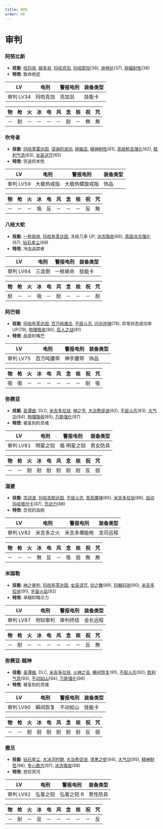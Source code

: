 ```yaml
---
title: 审判
order: 99
---
```


# 审判

### 阿努比斯

- **技能**: [哈玛翁](/skills/祝福#哈玛翁), [姆多翁](/skills/咒怨#姆多翁), [玛哈克加](/skills/祝福#玛哈克加), [玛哈耶加](/skills/咒怨#玛哈耶加)(36), [迪坤达](/skills/辅助#迪坤达)(37), [祝福耐性](/skills/被动#祝福耐性)(38)
- **特效**: 致命绝症

| LV        | 电刑     | 警报电刑 | 装备类型 |
| --------- | -------- | -------- | -------- |
| 审判 LV34 | 玛哈克加 | 克加翁   | 技能卡   |

| 物  | 枪  | 火  | 冰  | 电  | 风  | 念  | 核  | 祝  | 咒  |
| --- | --- | --- | --- | --- | --- | --- | --- | --- | --- |
| －  | 耐  | －  | －  | －  | －  | 耐  | －  | 無  | 無  |

### 吹号者

- **技能**: [玛哈芙雷达因](/skills/核热#玛哈芙雷达因), [深渊的波动](/skills/异常#深渊的波动), [碎脑击](/skills/物理#碎脑击), [精神耐性](/skills/被动#精神耐性)(61), [高级枪击强化](/skills/被动#高级枪击强化)(62), [胜利气息](/skills/被动#胜利气息)(63), [女巫诅咒](/skills/辅助#女巫诅咒)(65)
- **特效**: 穷追的本性

| LV        | 电刑       | 警报电刑       | 装备类型 |
| --------- | ---------- | -------------- | -------- |
| 审判 LV59 | 大极热戒指 | 大极热螺旋戒指 | 饰品     |

| 物  | 枪  | 火  | 冰  | 电  | 风  | 念  | 核  | 祝  | 咒  |
| --- | --- | --- | --- | --- | --- | --- | --- | --- | --- |
| －  | －  | －  | 吸  | 反  | －  | －  | －  | 反  | 無  |

### 八岐大蛇

- **技能**: [一枪毙命](/skills/枪击#一枪毙命), [玛哈布芙达因](/skills/冰冻#玛哈布芙达因), 冻结几率 UP, [冰冻吸收](/skills/被动#冰冻吸收)(66), [高级冰冻强化](/skills/被动#高级冰冻强化)(67), [钻石星尘](/skills/冰冻#钻石星尘)(69)
- **特效**: 冷血追踪者

| LV        | 电刑   | 警报电刑 | 装备类型 |
| --------- | ------ | -------- | -------- |
| 审判 LV64 | 三连倒 | 一枪毙命 | 技能卡   |

| 物  | 枪  | 火  | 冰  | 电  | 风  | 念  | 核  | 祝  | 咒  |
| --- | --- | --- | --- | --- | --- | --- | --- | --- | --- |
| 耐  | －  | －  | 吸  | －  | 耐  | －  | －  | －  | 耐  |

### 阿巴顿

- **技能**: [玛哈布芙达因](/skills/冰冻#玛哈布芙达因), [百万吨袭击](/skills/物理#百万吨袭击), [不屈斗志](/skills/被动#不屈斗志), [闪光炸弹](/skills/物理#闪光炸弹)(78), 异常状态成功率 UP(79), [物理吸收](/skills/被动#物理吸收)(80), [巨人之战](/skills/物理#巨人之战)(81)
- **特效**: 品尝的嘴巴

| LV        | 电刑       | 警报电刑 | 装备类型 |
| --------- | ---------- | -------- | -------- |
| 审判 LV75 | 百万吨腰带 | 神手腰带 | 饰品     |

| 物  | 枪  | 火  | 冰  | 电  | 风  | 念  | 核  | 祝  | 咒  |
| --- | --- | --- | --- | --- | --- | --- | --- | --- | --- |
| 吸  | 吸  | －  | －  | －  | －  | －  | －  | 耐  | 吸  |

### 弥赛亚

- **技能**: [圣谭曲](/skills/恢复#圣谭曲), DLC, [米吉多拉翁](/skills/万能#米吉多拉翁), [神之手](/skills/物理#神之手), [大治愈促进](/skills/被动#大治愈促进)(82), [不屈斗志](/skills/被动#不屈斗志)(83), [大气功](/skills/被动#大气功)(84), [物理吸收](/skills/被动#物理吸收)(85), [万能强化](/skills/被动#万能强化)(87)
- **特效**: 被圣别的灵魂

| LV        | 电刑     | 警报电刑    | 装备类型 |
| --------- | -------- | ----------- | -------- |
| 审判 LV81 | 明星之铠 | 极·明星之铠 | 男女防具 |

| 物  | 枪  | 火  | 冰  | 电  | 风  | 念  | 核  | 祝  | 咒  |
| --- | --- | --- | --- | --- | --- | --- | --- | --- | --- |
| －  | －  | 耐  | 耐  | 耐  | 耐  | 耐  | 耐  | 反  | 弱  |

### 湿婆

- **技能**: [念动波](/skills/念动#念动波), [玛哈吉欧达因](/skills/电击#玛哈吉欧达因), [不屈斗志](/skills/被动#不屈斗志), [至高魔弹](/skills/枪击#至高魔弹)(85), [米吉多拉翁](/skills/万能#米吉多拉翁)(86), [自动玛哈塔尔卡](/skills/被动#自动玛哈塔尔卡)(87), [念动力](/skills/念动#念动力)(88)
- **特效**: 念视的血统

| LV        | 电刑       | 警报电刑     | 装备类型 |
| --------- | ---------- | ------------ | -------- |
| 审判 LV82 | 米吉多之火 | 米吉多爆能枪 | 龙司远程 |

| 物  | 枪  | 火  | 冰  | 电  | 风  | 念  | 核  | 祝  | 咒  |
| --- | --- | --- | --- | --- | --- | --- | --- | --- | --- |
| －  | －  | －  | 無  | 反  | －  | 吸  | 弱  | 無  | 無  |

### 米迦勒

- **技能**: [神之审判](/skills/祝福#神之审判), [玛哈布芙达因](/skills/冰冻#玛哈布芙达因), [女巫诅咒](/skills/辅助#女巫诅咒), [剑之舞](/skills/物理#剑之舞)(89), [玛翰玛翁](/skills/祝福#玛翰玛翁)(90), [米吉多拉翁](/skills/万能#米吉多拉翁)(91), [宇宙火焰](/skills/核热#宇宙火焰)(92)
- **特效**: 卓越的暗示力

| LV        | 电刑     | 警报电刑 | 装备类型 |
| --------- | -------- | -------- | -------- |
| 审判 LV87 | 地狱审判 | 审判终结 | 会长远程 |

| 物  | 枪  | 火  | 冰  | 电  | 风  | 念  | 核  | 祝  | 咒  |
| --- | --- | --- | --- | --- | --- | --- | --- | --- | --- |
| －  | 耐  | －  | －  | －  | －  | －  | －  | 反  | 無  |

### 弥赛亚·贼神

- **技能**: [圣谭曲](/skills/恢复#圣谭曲), DLC, [米吉多拉翁](/skills/万能#米吉多拉翁), [火神之击](/skills/物理#火神之击), [瞬间恢复](/skills/被动#瞬间恢复)(91), [不屈斗志](/skills/被动#不屈斗志)(92), [胜利气息](/skills/被动#胜利气息)(93), [不动如山](/skills/被动#不动如山)(94), [万能强化](/skills/被动#万能强化)(96)
- **特效**: 被圣别的灵魂

| LV        | 电刑     | 警报电刑 | 装备类型 |
| --------- | -------- | -------- | -------- |
| 审判 LV90 | 瞬间恢复 | 不动如山 | 技能卡   |

| 物  | 枪  | 火  | 冰  | 电  | 风  | 念  | 核  | 祝  | 咒  |
| --- | --- | --- | --- | --- | --- | --- | --- | --- | --- |
| －  | －  | 耐  | 耐  | 耐  | 耐  | 耐  | 耐  | 反  | 弱  |

### 撒旦

- **技能**: [钻石星尘](/skills/冰冻#钻石星尘), [大冰河时期](/skills/冰冻#大冰河时期), [大治愈促进](/skills/被动#大治愈促进), [漆黑之蛇](/skills/万能#漆黑之蛇)(94), [大气功](/skills/被动#大气功)(95), [精神耐性](/skills/被动#精神耐性)(96), [专心致志](/skills/辅助#专心致志)(97), [冰冻吸收](/skills/被动#冰冻吸收)(98)
- **特效**: 悲叹冥河

| LV        | 电刑     | 警报电刑   | 装备类型 |
| --------- | -------- | ---------- | -------- |
| 审判 LV92 | 弘誓之铠 | 弘誓之铠 R | 男性防具 |

| 物  | 枪  | 火  | 冰  | 电  | 风  | 念  | 核  | 祝  | 咒  |
| --- | --- | --- | --- | --- | --- | --- | --- | --- | --- |
| －  | 耐  | －  | 反  | －  | －  | －  | －  | －  | 反  |
